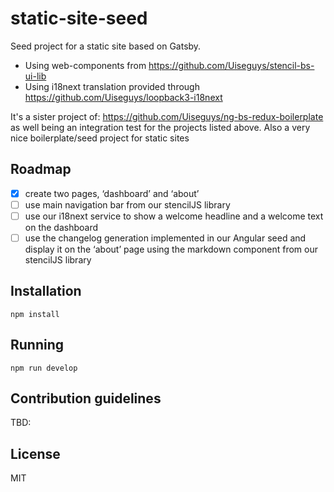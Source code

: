# static-site-seed
Seed project for a static site based on Gatsby.

- Using web-components from https://github.com/Uiseguys/stencil-bs-ui-lib
- Using i18next translation provided through https://github.com/Uiseguys/loopback3-i18next

It's a sister project of:
 https://github.com/Uiseguys/ng-bs-redux-boilerplate
as well being an integration test for the projects listed above.
Also a very nice boilerplate/seed project for static sites  
 
## Roadmap 
 
- [x] create two pages, ‘dashboard’ and ‘about’
- [ ] use main navigation bar from our stencilJS library
- [ ] use our i18next service to show a welcome headline and a welcome text on the dashboard
- [ ] use the changelog generation implemented in our Angular seed and display it on the ‘about’ page using the markdown component from our stencilJS library

## Installation 

`npm install`

## Running 

`npm run develop`
 
## Contribution guidelines
 
TBD: 


## License
MIT
